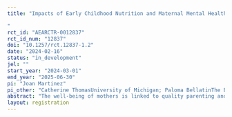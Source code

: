 ```yaml
---
title: "Impacts of Early Childhood Nutrition and Maternal Mental Health Interventions on Child Health and Development
"
rct_id: "AEARCTR-0012837"
rct_id_num: "12837"
doi: "10.1257/rct.12837-1.2"
date: "2024-02-16"
status: "in_development"
jel: ""
start_year: "2024-03-01"
end_year: "2025-06-30"
pi: "Joan Martinez"
pi_other: "Catherine ThomasUniversity of Michigan; Paloma BellatinThe Behavioural Insights Team; Carolina TothThe Behavioural Insights Team; Mayra CabreraThe Behavioural Insights Team"
abstract: "The well-being of mothers is linked to quality parenting and early-childhood investments. According to research, many parents struggle to adopt new parenting habits that promote child health and development. New parents endure more stress and anxiety in the months after childbirth, making maternal mental health crucial to parental welfare. Can reliable information about early childhood nutrition, maternal well-being, and mental health affect early childhood investments and child health? Is the cognitive and psychological load of finding reliable caregiving practices reduced for parents when they have access to reliable information? This study makes progress on these research questions by establishing the effects of a caregiver assistance program that offers information on best practices for child health and nutrition and psychosocial interventions designed to enhance engagement in these practices and maternal well-being."
layout: registration
---
```


